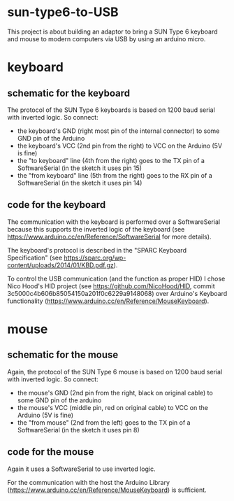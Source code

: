 # sun-type6-to-USB
This project is about building an adaptor to bring a SUN Type 6 keyboard and mouse to modern computers via USB by using an arduino micro.

# keyboard

## schematic for the keyboard

The protocol of the SUN Type 6 keyboards is based on 1200 baud serial with inverted logic. So connect:
 * the keyboard's GND (right most pin of the internal connector) to some GND pin of the Arduino
 * the keyboard's VCC (2nd pin from the right) to VCC on the Arduino (5V is fine)
 * the "to keyboard" line (4th from the right) goes to the TX pin of a SoftwareSerial (in the sketch it uses pin 15)
 * the "from keyboard" line (5th from the right) goes to the RX pin of a SoftwareSerial (in the sketch it uses pin 14)
 
## code for the keyboard

The communication with the keyboard is performed over a SoftwareSerial because this supports the inverted logic of the keyboard (see https://www.arduino.cc/en/Reference/SoftwareSerial for more details). 

The keyboard's protocol is described in the "SPARC Keyboard Specification" (see https://sparc.org/wp-content/uploads/2014/01/KBD.pdf.gz).

To control the USB communication (and the function as proper HID) I chose Nico Hood's HID project (see https://github.com/NicoHood/HID, commit 3c5000c4b606b85054150a201f0c6229a9148068) over Arduino's Keyboard functionality (https://www.arduino.cc/en/Reference/MouseKeyboard).

# mouse

## schematic for the mouse

Again, the protocol of the SUN Type 6 mouse is based on 1200 baud serial with inverted logic. So connect:
 * the mouse's GND (2nd pin from the right, black on original cable) to some GND pin of the arduino
 * the mouse's VCC (middle pin, red on original cable) to VCC on the Arduino (5V is fine)
 * the "from mouse" (2nd from the left) goes to the TX pin of a SoftwareSerial (in the sketch it uses pin 8)

## code for the mouse

Again it uses a SoftwareSerial to use inverted logic. 

For the communication with the host the Arduino Library (https://www.arduino.cc/en/Reference/MouseKeyboard) is sufficient.
